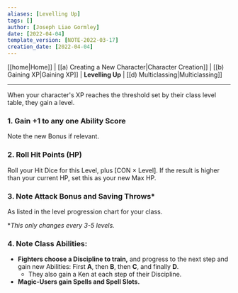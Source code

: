 ```yaml
---
aliases: [Levelling Up]
tags: []
author: [Joseph Liao Gormley]
date: [2022-04-04]
template_version: [NOTE-2022-03-17]
creation_date: [2022-04-04]
---
```

[[home|Home]] | [[a) Creating a New Character|Character Creation]] | [[b) Gaining XP|Gaining XP]] | **Levelling Up** | [[d) Multiclassing|Multiclassing]]
___
When your character's XP reaches the threshold set by their class level table, they gain a level.

### 1. Gain +1 to any one Ability Score
Note the new Bonus if relevant.

### 2. Roll Hit Points (HP)
Roll your Hit Dice for this Level, plus [CON $\times$ Level]. If the result is higher than your current HP, set this as your new Max HP.

### 3. Note Attack Bonus and Saving Throws*
As listed in the level progression chart for your class.

\**This only changes every 3-5 levels.*

### 4. **Note Class Abilities:**
- **Fighters choose a Discipline to train,** and progress to the next step and gain new Abilities: First **A**, then **B**, then **C**, and finally **D**.
	- They also gain a Ken at each step of their Discipline.
- **Magic-Users gain Spells and Spell Slots.** <!--Revisit-->

